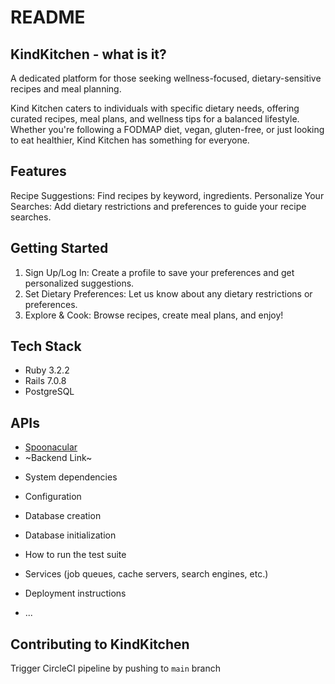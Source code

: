 # README

## KindKitchen - what is it?

A dedicated platform for those seeking wellness-focused, dietary-sensitive recipes and meal planning.

Kind Kitchen caters to individuals with specific dietary needs, offering curated recipes, meal plans, and wellness tips for a balanced lifestyle. Whether you're following a FODMAP diet, vegan, gluten-free, or just looking to eat healthier, Kind Kitchen has something for everyone.

## Features

Recipe Suggestions: Find recipes by keyword, ingredients.
Personalize Your Searches: Add dietary restrictions and preferences to guide your recipe searches.

## Getting Started

1. Sign Up/Log In: Create a profile to save your preferences and get personalized suggestions.
2. Set Dietary Preferences: Let us know about any dietary restrictions or preferences.
3. Explore & Cook: Browse recipes, create meal plans, and enjoy!

## Tech Stack
- Ruby 3.2.2
- Rails 7.0.8
- PostgreSQL

## APIs
- [Spoonacular](https://spoonacular.com/food-api)
- ~Backend Link~

* System dependencies

* Configuration

* Database creation

* Database initialization

* How to run the test suite

* Services (job queues, cache servers, search engines, etc.)

* Deployment instructions

* ...

## Contributing to KindKitchen
  Trigger CircleCI pipeline by pushing to `main` branch